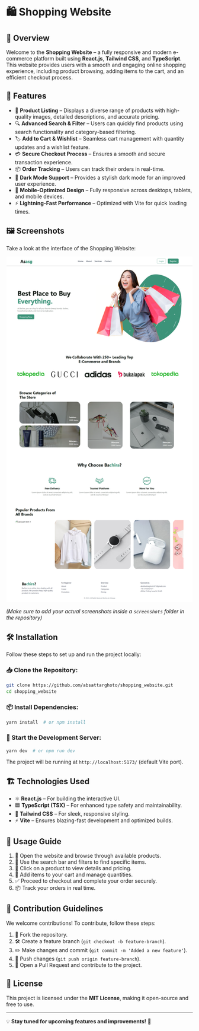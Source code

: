 # 🛍️ Shopping Website

## 🌟 Overview
Welcome to the **Shopping Website** – a fully responsive and modern e-commerce platform built using **React.js**, **Tailwind CSS**, and **TypeScript**. This website provides users with a smooth and engaging online shopping experience, including product browsing, adding items to the cart, and an efficient checkout process.

## 🚀 Features
- 🛒 **Product Listing** – Displays a diverse range of products with high-quality images, detailed descriptions, and accurate pricing.
- 🔍 **Advanced Search & Filter** – Users can quickly find products using search functionality and category-based filtering.
- 🏷 **Add to Cart & Wishlist** – Seamless cart management with quantity updates and a wishlist feature.
- 💳 **Secure Checkout Process** – Ensures a smooth and secure transaction experience.
- 📦 **Order Tracking** – Users can track their orders in real-time.
- 🌙 **Dark Mode Support** – Provides a stylish dark mode for an improved user experience.
- 📱 **Mobile-Optimized Design** – Fully responsive across desktops, tablets, and mobile devices.
- ⚡ **Lightning-Fast Performance** – Optimized with Vite for quick loading times.

## 🖼️ Screenshots
Take a look at the interface of the Shopping Website:

![🏠Home Page](./public/Images/screencapture.png)  

_(Make sure to add your actual screenshots inside a `screenshots` folder in the repository)_

## 🛠️ Installation
Follow these steps to set up and run the project locally:

### 📥 Clone the Repository:
```sh
git clone https://github.com/absattarghoto/shopping_website.git
cd shopping_website
```

### 📦 Install Dependencies:
```sh
yarn install  # or npm install
```

### 🚀 Start the Development Server:
```sh
yarn dev  # or npm run dev
```

The project will be running at `http://localhost:5173/` (default Vite port).

## 🏗️ Technologies Used
- ⚛ **React.js** – For building the interactive UI.
- 🟦 **TypeScript (TSX)** – For enhanced type safety and maintainability.
- 🎨 **Tailwind CSS** – For sleek, responsive styling.
- ⚡ **Vite** – Ensures blazing-fast development and optimized builds.

## 🎯 Usage Guide
1. 🏪 Open the website and browse through available products.
2. 🔎 Use the search bar and filters to find specific items.
3. 📖 Click on a product to view details and pricing.
4. 🛒 Add items to your cart and manage quantities.
5. ✅ Proceed to checkout and complete your order securely.
6. 📦 Track your orders in real time.

## 🤝 Contribution Guidelines
We welcome contributions! To contribute, follow these steps:
1. 🍴 Fork the repository.
2. 🛠️ Create a feature branch (`git checkout -b feature-branch`).
3. ✏️ Make changes and commit (`git commit -m 'Added a new feature'`).
4. 🚀 Push changes (`git push origin feature-branch`).
5. 🔄 Open a Pull Request and contribute to the project.

## 📜 License
This project is licensed under the **MIT License**, making it open-source and free to use.

---

💡 **Stay tuned for upcoming features and improvements!** 🚀